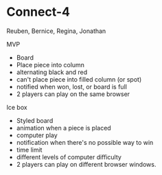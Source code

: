 # Connect-4

Reuben, Bernice, Regina, Jonathan

MVP
- Board
- Place piece into column
- alternating black and red
- can't place piece into filled column (or spot)
- notified when won, lost, or board is full
- 2 players can play on the same browser

Ice box
- Styled board
- animation when a piece is placed 
- computer play
- notification when there's no possible way to win
- time limit
- different levels of computer difficulty
- 2 players can play on different browser windows.
